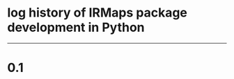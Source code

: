 # log history of IRMaps package development in Python

-------------------------------------------------------

# 0.1